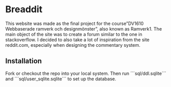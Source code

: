 # Breaddit
This website was made as the final project for the course”DV1610 Webbaserade ramverk och designmönster”, also known as Ramverk1. The main object of the site was to create a forum similar to the one in stackoverflow. I decided to also take a lot of inspiration from the site reddit.com, especially when designing the commentary system.

## Installation
Fork or checkout the repo into your local system. Then run ´´´sql/ddl.sqlite´´´
and ´´´sql/user_sqlite.sqlite´´´ to set up the database.
